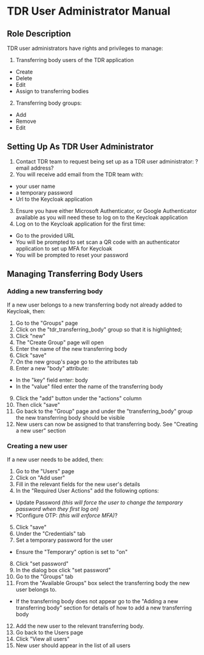 # TDR User Administrator Manual

## Role Description

TDR user administrators have rights and privileges to manage:

1. Transferring body users of the TDR application
  * Create
  * Delete
  * Edit
  * Assign to transferring bodies
2. Transferring body groups:
  * Add
  * Remove
  * Edit

## Setting Up As TDR User Administrator

1. Contact TDR team to request being set up as a TDR user administrator: ?email address?
2. You will receive add email from the TDR team with:
  * your user name 
  * a temporary password
  * Url to the Keycloak application
3. Ensure you have either Microsoft Authenticator, or Google Authenticator available as you will need these to log on to the Keycloak application
3. Log on to the Keycloak application for the first time:
  * Go to the provided URL
  * You will be prompted to set scan a QR code with an authenticator application to set up MFA for Keycloak
  * You will be prompted to reset your password
  
## Managing Transferring Body Users

### Adding a new transferring body

If a new user belongs to a new transferring body not already added to Keycloak, then:
1. Go to the "Groups" page
2. Click on the "tdr_transferring_body" group so that it is highlighted;
3. Click "new"
4. The "Create Group" page will open
5. Enter the name of the new transferring body
6. Click "save"
7. On the new group's page go to the attributes tab
8. Enter a new "body" attribute:
  * In the "key" field enter: body
  * In the "value" filed enter the name of the transferring body
9. Click the "add" button under the "actions" column
10. Then click "save"
11. Go back to the "Group" page and under the "transferring_body" group the new transferring body should be visible
12. New users can now be assigned to that transferring body. See "Creating a new user" section

### Creating a new user

If a new user needs to be added, then:
1. Go to the "Users" page
2. Click on "Add user"
3. Fill in the relevant fields for the new user's details
4. In the "Required User Actions" add the following options:
  * Update Password *(this will force the user to change the temporary password when they first log on)*
  * ?Configure OTP: *(this will enforce MFA)*? 
5. Click "save"
6. Under the "Credentials" tab
7. Set a temporary password for the user
  * Ensure the "Temporary" option is set to "on"
8. Click "set password"
9. In the dialog box click "set password"
10. Go to the "Groups" tab
11. From the "Available Groups" box select the transferring body the new user belongs to.
  * If the transferring body does not appear go to the "Adding a new transferring body" section for details of how to add a new transferring body
12. Add the new user to the relevant transferring body.
13. Go back to the Users page
14. Click "View all users"
15. New user should appear in the list of all users